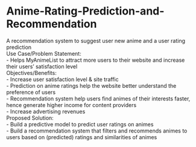 # Anime-Rating-Prediction-and-Recommendation
A recommendation system to suggest user new anime and a user rating prediction
<br>
Use Case/Problem Statement: <br>
    - Helps MyAnimeList to attract more users to their website and increase their users’ satisfaction level <br>
Objectives/Benefits:  <br>
    - Increase user satisfaction level & site traffic <br>
    - Prediction on anime ratings help the website better understand the preference of users <br>
    - Recommendation system help users find animes of their interests faster, hence generate higher income for content providers <br>
    - Increase advertising revenues <br>
Proposed Solution:  <br>
    - Build a predictive model to predict user ratings on animes <br>
    - Build a recommendation system that filters and recommends animes to users based on (predicted) ratings and similarities of animes <br>
